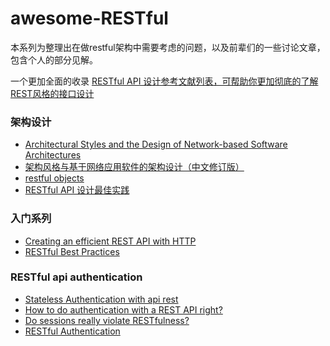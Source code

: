# awesome-RESTful
本系列为整理出在做restful架构中需要考虑的问题，以及前辈们的一些讨论文章，包含个人的部分见解。

一个更加全面的收录 [RESTful API 设计参考文献列表，可帮助你更加彻底的了解REST风格的接口设计](https://github.com/aisuhua/restful-api-design-references)

### 架构设计
*	[Architectural Styles and the Design of Network-based Software Architectures](https://www.ics.uci.edu/~fielding/pubs/dissertation/top.htm)
*	[架构风格与基于网络应用软件的架构设计（中文修订版）](http://www.infoq.com/cn/minibooks/web-based-apps-archit-design)
*	[restful objects](https://github.com/restfulobjects/restfulobjects-spec)
*	[RESTful API 设计最佳实践](http://www.oschina.net/translate/best-practices-for-a-pragmatic-restful-api)

### 入门系列
*	[Creating an efficient REST API with HTTP](http://mark-kirby.co.uk/2013/creating-a-true-rest-api/)
*	[RESTful Best Practices](http://segmentfault.com/a/1190000002949234)

### RESTful api authentication

*	[Stateless Authentication with api rest](http://www.kaleidos.net/blog/295/stateless-authentication-with-api-rest/ "Title") 
*	[How to do authentication with a REST API right?](http://stackoverflow.com/questions/15051712/how-to-do-authentication-with-a-rest-api-right-browser-native-clients "Title") 
*	[Do sessions really violate RESTfulness?](http://stackoverflow.com/questions/6068113/do-sessions-really-violate-restfulness)
*	[RESTful Authentication](http://stackoverflow.com/questions/319530/restful-authentication?rq=1)




	
